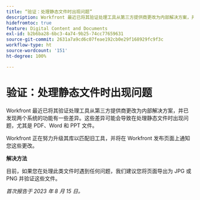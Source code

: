 ```yaml
---
title: “验证：处理静态文件时出现问题”
description: Workfront 最近已将其验证处理工具从第三方提供商更改为内部解决方案，并已发现两个系统的功能有一些差异。这些差异可能会导致在处理静态文件时出现问题，尤其是 PDF、Word 和 PPT 文件。有解决方法可用。
hidefromtoc: true
feature: Digital Content and Documents
exl-id: b2b6ba28-6bc3-4a74-9b25-74cc77659631
source-git-commit: 2631a7a9cd6c07feae192cb0e29f168929fc9f3c
workflow-type: ht
source-wordcount: '151'
ht-degree: 100%

---
```


# 验证：处理静态文件时出现问题

<!--WF and WFP TOCs-->

Workfront 最近已将其验证处理工具从第三方提供商更改为内部解决方案，并已发现两个系统的功能有一些差异。这些差异可能会导致在处理静态文件时出现问题，尤其是 PDF、Word 和 PPT 文件。

Workfront 正在努力升级其库以匹配旧工具，并将在 Workfront 发布页面上通知您这些更改。

**解决方法**

目前，如果您在处理此类文件时遇到任何问题，我们建议您将页面导出为 JPG 或 PNG 并验证这些文件。

_首次报告于 2023 年 8 月 15 日。_
